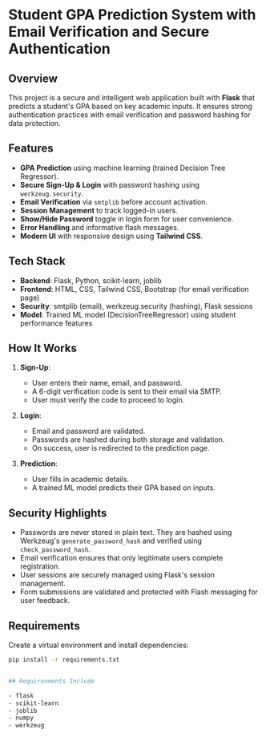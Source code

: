 # Student GPA Prediction System with Email Verification and Secure Authentication

## Overview

This project is a secure and intelligent web application built with **Flask** that predicts a student's GPA based on key academic inputs. It ensures strong authentication practices with email verification and password hashing for data protection.

## Features

- **GPA Prediction** using machine learning (trained Decision Tree Regressor).
- **Secure Sign-Up & Login** with password hashing using `werkzeug.security`.
- **Email Verification** via `smtplib` before account activation.
- **Session Management** to track logged-in users.
- **Show/Hide Password** toggle in login form for user convenience.
- **Error Handling** and informative flash messages.
- **Modern UI** with responsive design using **Tailwind CSS**.

## Tech Stack

- **Backend**: Flask, Python, scikit-learn, joblib
- **Frontend**: HTML, CSS, Tailwind CSS, Bootstrap (for email verification page)
- **Security**: smtplib (email), werkzeug.security (hashing), Flask sessions
- **Model**: Trained ML model (DecisionTreeRegressor) using student performance features



## How It Works

1. **Sign-Up**:
   - User enters their name, email, and password.
   - A 6-digit verification code is sent to their email via SMTP.
   - User must verify the code to proceed to login.

2. **Login**:
   - Email and password are validated.
   - Passwords are hashed during both storage and validation.
   - On success, user is redirected to the prediction page.

3. **Prediction**:
   - User fills in academic details.
   - A trained ML model predicts their GPA based on inputs.

## Security Highlights

- Passwords are never stored in plain text. They are hashed using Werkzeug's `generate_password_hash` and verified using `check_password_hash`.
- Email verification ensures that only legitimate users complete registration.
- User sessions are securely managed using Flask's session management.
- Form submissions are validated and protected with Flash messaging for user feedback.

## Requirements

Create a virtual environment and install dependencies:

```bash
pip install -r requirements.txt


## Requirenments Include

- flask
- scikit-learn
- joblib
- numpy
- werkzeug

